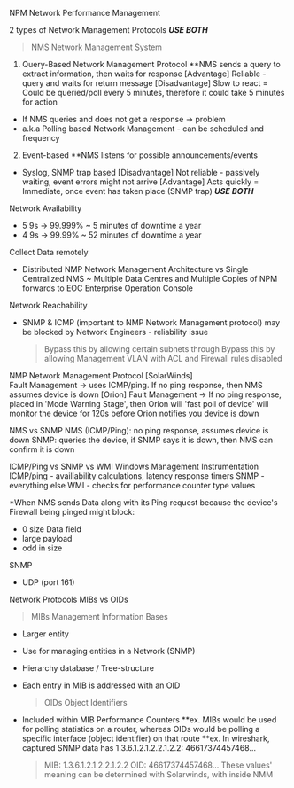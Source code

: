 NPM Network Performance Management

2 types of Network Management Protocols
*****USE BOTH*****

> NMS Network Management System

1) Query-Based Network Management Protocol
   **NMS sends a query to extract information, then waits for response
   [Advantage] Reliable - query and waits for return message
   [Disadvantage] Slow to react = Could be queried/poll every 5 minutes, therefore it could take 5 minutes for action
- If NMS queries and does not get a response -> problem
- a.k.a Polling based Network Management - can be scheduled and frequency
2) Event-based
   **NMS listens for possible announcements/events
- Syslog, SNMP trap based
  [Disadvantage] Not reliable - passively waiting, event errors might not arrive
  [Advantage] Acts quickly = Immediate, once event has taken place (SNMP trap)
  *****USE BOTH*****

Network Availability

- 5 9s -> 99.999% ~ 5 minutes of downtime a year
- 4 9s -> 99.99% ~ 52 minutes of downtime a year

Collect Data remotely

- Distributed NMP Network Management Architecture vs Single Centralized NMS
  ~ Multiple Data Centres and Multiple Copies of NPM forwards to EOC Enterprise Operation Console

Network Reachability

- SNMP & ICMP (important to NMP Network Management protocol) may be blocked by Network Engineers - reliability issue 
  
  > Bypass this by allowing certain subnets through
  > Bypass this by allowing Management VLAN with ACL and Firewall rules disabled

NMP Network Management Protocol
[SolarWinds]  
Fault Management -> uses ICMP/ping. If no ping response, then NMS assumes device is down
[Orion]
Fault Management -> If no ping response, placed in 'Mode Warning Stage', then Orion will 'fast poll of device' will monitor the device for 120s before Orion notifies you device is down

NMS vs SNMP
NMS (ICMP/Ping): no ping response, assumes device is down
SNMP: queries the device, if SNMP says it is down, then NMS can confirm it is down

ICMP/Ping vs SNMP vs WMI Windows Management Instrumentation
ICMP/ping - availiability calculations, latency response timers
SNMP - everything else
WMI - checks for performance counter type values

*When NMS sends Data along with its Ping request because the device's Firewall being pinged might block:

- 0 size Data field
- large payload
- odd in size

SNMP 

- UDP (port 161)

Network Protocols MIBs vs OIDs

> MIBs Management Information Bases

- Larger entity

- Use for managing entities in a Network (SNMP)

- Hierarchy database / Tree-structure

- Each entry in MIB is addressed with an OID
  
  > OIDs Object Identifiers

- Included within MIB
  Performance Counters
  **ex. MIBs would be used for polling statistics on a router, whereas OIDs would be polling a specific interface (object identifier) on that route
  **ex. In wireshark, captured SNMP data has 1.3.6.1.2.1.2.2.1.2.2: 46617374457468...
  
  > MIB: 1.3.6.1.2.1.2.2.1.2.2
  > OID: 46617374457468...
  > These values' meaning can be determined with Solarwinds, with inside NMM